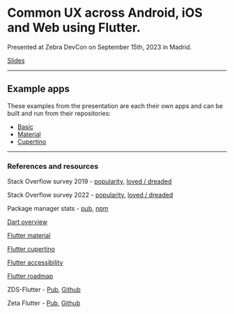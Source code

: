 # Common UX across Android, iOS and Web using Flutter.

Presented at Zebra DevCon on September 15th, 2023 in Madrid.

[Slides](TODO:)

---

## Example apps

These examples from the presentation are each their own apps and can be built and run from their repositories:

- [Basic](/basic)
- [Material](/material)
- [Cupertino](/cupertino)

---

### References and resources

Stack Overflow survey 2019 - [popularity](https://insights.stackoverflow.com/survey/2019#technology-_-other-frameworks-libraries-and-tools),
[loved / dreaded](https://insights.stackoverflow.com/survey/2019#most-loved-dreaded-and-wanted)

Stack Overflow survey 2022 - [popularity](https://survey.stackoverflow.co/2022/#section-most-popular-technologies-other-frameworks-and-libraries),
[loved / dreaded](https://insights.stackoverflow.com/survey/2021#section-most-loved-dreaded-and-wanted-other-frameworks-and-libraries)

Package manager stats - [pub](https://libraries.io/pub), [npm](https://libraries.io/npm)

[Dart overview](https://dart.dev/overview)

[Flutter material](https://docs.flutter.dev/ui/material)

[Flutter cupertino](https://docs.flutter.dev/ui/widgets/cupertino)

[Flutter accessibility](https://docs.flutter.dev/accessibility-and-localization/accessibility)

[Flutter roadmap](https://github.com/flutter/flutter/wiki/Roadmap)

ZDS-Flutter - [Pub](https://pub.dev/packages/zds_flutter), [Github](https://github.com/ZebraDevs/zds_flutter)

Zeta Flutter - [Pub](https://pub.dev/packages/zeta_flutter), [Github](https://github.com/ZebraDevs/zeta_flutter)
